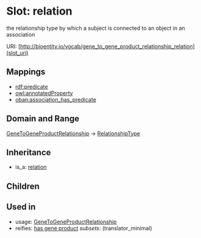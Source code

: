 # Slot: relation


the relationship type by which a subject is connected to an object in an association

URI: [http://bioentity.io/vocab/gene_to_gene_product_relationship_relation](slot_uri)
## Mappings

 * [rdf:predicate](http://purl.obolibrary.org/obo/rdf_predicate)
 * [owl:annotatedProperty](http://purl.obolibrary.org/obo/owl_annotatedProperty)
 * [oban:association_has_predicate](http://purl.obolibrary.org/obo/oban_association_has_predicate)
## Domain and Range

[GeneToGeneProductRelationship](GeneToGeneProductRelationship.md) -> [RelationshipType](RelationshipType.md)
## Inheritance

 *  is_a: [relation](relation.md)
## Children

## Used in

 *  usage: [GeneToGeneProductRelationship](GeneToGeneProductRelationship.md)
 *  reifies: [has gene product](has_gene_product.md) *subsets*: (translator_minimal)
